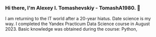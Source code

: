 ### Hi there, I'm Alexey I. Tomashevskiy - TomashA1980. 👋

I am returning to the IT world after a 20-year hiatus. Date science is my way.
I completed the Yandex Practicum Data Science course in August 2023. Basic knowledge was obtained during the course: Python, 


<!--
**TomashA1980/TomashA1980** is a ✨ _special_ ✨ repository because its `README.md` (this file) appears on your GitHub profile.

Here are some ideas to get you started:

- 🔭 I’m currently working on ...
- 🌱 I’m currently learning ...
- 👯 I’m looking to collaborate on ...
- 🤔 I’m looking for help with ...
- 💬 Ask me about ...
- 📫 How to reach me: ...
- 😄 Pronouns: ...
- ⚡ Fun fact: ...
-->
